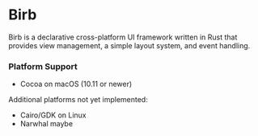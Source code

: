 # Birb
Birb is a declarative cross-platform UI framework written in Rust that provides view management, a simple layout system, and event handling.

### Platform Support
- Cocoa on macOS (10.11 or newer)

Additional platforms not yet implemented:

- Cairo/GDK on Linux
- Narwhal maybe

